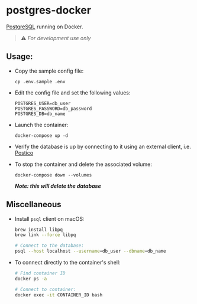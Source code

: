 # postgres-docker
[PostgreSQL](https://www.postgresql.org/) running on Docker.

> :warning: *For development use only*

## Usage:
- Copy the sample config file:
  ```
  cp .env.sample .env
  ```

- Edit the config file and set the following values:
  ```
  POSTGRES_USER=db_user
  POSTGRES_PASSWORD=db_password
  POSTGRES_DB=db_name
  ```

- Launch the container:
  ```
  docker-compose up -d
  ```

- Verify the database is up by connecting to it using an external client, i.e. [Postico](https://eggerapps.at/postico/)

- To stop the container and delete the associated volume:
  ```
  docker-compose down --volumes
  ```
  ***Note: this will delete the database***


## Miscellaneous
- Install `psql` client on macOS:
  ```bash
  brew install libpq
  brew link --force libpq

  # Connect to the database:
  psql --host localhost --username=db_user --dbname=db_name
  ```

- To connect directly to the container's shell:
  ```bash
  # Find container ID
  docker ps -a
  
  # Connect to container:
  docker exec -it CONTAINER_ID bash
  ```
